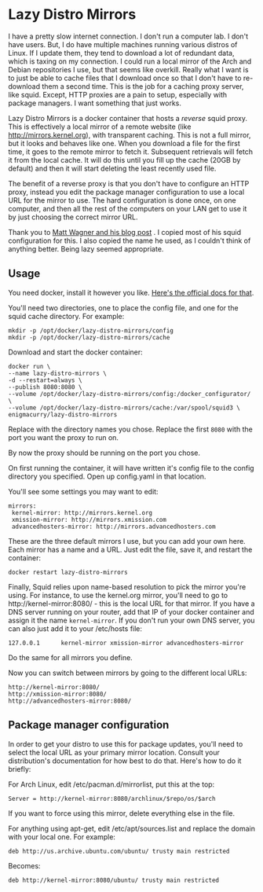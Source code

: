 # Lazy Distro Mirrors

I have a pretty slow internet connection. I don't run a computer lab.
I don't have users. But, I do have multiple machines running various
distros of Linux. If I update them, they tend to download a lot of
redundant data, which is taxing on my connection. I could run a local
mirror of the Arch and Debian repositories I use, but that seems like
overkill. Really what I want is to just be able to cache files that I
download once so that I don't have to re-download them a second time.
This is the job for a caching proxy server, like squid. Except, HTTP
proxies are a pain to setup, especially with package managers. I want
something that just works.

Lazy Distro Mirrors is a docker container that hosts a *reverse* squid
proxy. This is effectively a local mirror of a remote website (like
http://mirrors.kernel.org), with transparent caching. This is not a
full mirror, but it looks and behaves like one. When you download a
file for the first time, it goes to the remote mirror to fetch it.
Subsequent retrievals will fetch it from the local cache. It will do
this until you fill up the cache (20GB by default) and then it will
start deleting the least recently used file.

The benefit of a reverse proxy is that you don't have to configure an
HTTP proxy, instead you edit the package manager configuration to use
a local URL for the mirror to use. The hard configuration is done once,
on one computer, and then all the rest of the computers on your LAN
get to use it by just choosing the correct mirror URL.

Thank you to [Matt Wagner and his blog post](http://ma.ttwagner.com/lazy-distro-mirrors-with-squid/)
. I copied most of his squid configuration for this. I also copied 
the name he used, as I couldn't think of anything better. Being lazy 
seemed appropriate.

## Usage

You need docker, install it however you like. [Here's the official docs
for that](https://docs.docker.com/linux/).

You'll need two directories, one to place the config file, and one for
the squid cache directory. For example:

    mkdir -p /opt/docker/lazy-distro-mirrors/config
    mkdir -p /opt/docker/lazy-distro-mirrors/cache

Download and start the docker container:

    docker run \
    --name lazy-distro-mirrors \
    -d --restart=always \ 
    --publish 8080:8080 \
    --volume /opt/docker/lazy-distro-mirrors/config:/docker_configurator/ \
    --volume /opt/docker/lazy-distro-mirrors/cache:/var/spool/squid3 \
    enigmacurry/lazy-distro-mirrors

Replace with the directory names you chose. Replace the first `8080`
with the port you want the proxy to run on.

By now the proxy should be running on the port you chose.

On first running the container, it will have written it's config file
to the config directory you specified. Open up config.yaml in that
location.

You'll see some settings you may want to edit:

    mirrors:
     kernel-mirror: http://mirrors.kernel.org
     xmission-mirror: http://mirrors.xmission.com
     advancedhosters-mirror: http://mirrors.advancedhosters.com

These are the three default mirrors I use, but you can add your own
here. Each mirror has a name and a URL. Just edit the file, save it,
and restart the container:

    docker restart lazy-distro-mirrors

Finally, Squid relies upon name-based resolution to pick the mirror
you're using. For instance, to use the kernel.org mirror, you'll need
to go to http://kernel-mirror:8080/ - this is the local URL for that
mirror. If you have a DNS server running on your router, add that IP
of your docker container and assign it the name `kernel-mirror`. If
you don't run your own DNS server, you can also just add it to your
/etc/hosts file:

    127.0.0.1      kernel-mirror xmission-mirror advancedhosters-mirror

Do the same for all mirrors you define.

Now you can switch between mirrors by going to the different local
URLs:

    http://kernel-mirror:8080/
    http://xmission-mirror:8080/
    http://advancedhosters-mirror:8080/

## Package manager configuration

In order to get your distro to use this for package updates, you'll
need to select the local URL as your primary mirror location. Consult
your distribution's documentation for how best to do that. Here's how
to do it briefly:

For Arch Linux, edit /etc/pacman.d/mirrorlist, put this at the top:

    Server = http://kernel-mirror:8080/archlinux/$repo/os/$arch

If you want to force using this mirror, delete everything else in the
file. 

For anything using apt-get, edit /etc/apt/sources.list and replace the
domain with your local one. For example:

    deb http://us.archive.ubuntu.com/ubuntu/ trusty main restricted

Becomes:

    deb http://kernel-mirror:8080/ubuntu/ trusty main restricted

    
